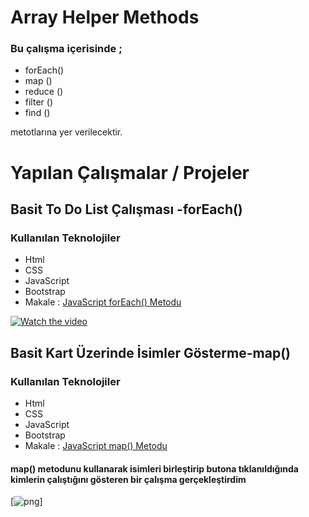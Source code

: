 # Array Helper Methods
### Bu çalışma içerisinde ;
* forEach()
* map ()
* reduce ()
* filter ()
* find ()

metotlarına yer verilecektir.

# Yapılan Çalışmalar / Projeler

## Basit To Do List Çalışması -forEach()

### Kullanılan Teknolojiler
* Html
* CSS
* JavaScript
* Bootstrap
* Makale : [JavaScript forEach() Metodu ][forEach()]

[forEach()]:https://busraltunb.medium.com/javascript-foreach-metodu-bce937616fcf "Açıklama Metni"

[![Watch the video](https://istanbulfotograf.com/wp-content/uploads/2019/08/online-live-video-marketing-concept_12892-37.jpg)](https://youtu.be/uv9MGDj0vSE)
 
## Basit Kart Üzerinde İsimler Gösterme-map()

### Kullanılan Teknolojiler
* Html
* CSS
* JavaScript
* Bootstrap
* Makale : [JavaScript map() Metodu ][map()]

[map()]:https://busraltunb.medium.com/javascript-in-g%C3%B6z-bebe%C4%9Fi-map-38670400b5e2 "Açıklama Metni"

#### map() metodunu kullanarak isimleri birleştirip butona tıklanıldığında kimlerin çalıştığını gösteren bir çalışma gerçekleştirdim
[![png](https://miro.medium.com/max/700/1*hsy-Vpb-BhT-LeRVa8LK4Q.png)]